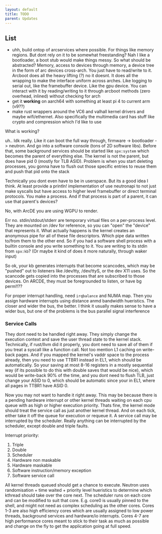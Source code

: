 ```yaml
---
layout: default
title: TODO
parent: Updates
---
```


## List

- uhh, build ontop of arcservices where possible. For things like memory regions. But dont rely on it to be somewhat freestanding? Nah I like a bootloader, a boot stub would make things messy. So what should be abstracted? Memory, access to devices through memory, a device tree in the form of arc devices cross-arch. You just have to read/write to it. Arcboot does all the heavy lifting (?) no it doesnt. It does all the wrapping to make the interface uniform across arches. Like logging to serial out, like the framebuffer device. Like the gpu device. You can interact with it by reading/writing to it through arcboot methods (zero overhead, inlined) without checking for arch
- get it **working** on aarch64 with something at least pi 4 to current arm (v9??)
- make rust wrappers around the VC6 and valhall kernel drivers and maybe wifi/ethernet. Also specifically the multimedia card has stuff like crypto and compression which I'd like to use

What is working?

uh.. Idk really. Like it can boot the full way through, firmware -> bootloader -> neutron. And go into a software console (tons of 2D software libs). Before that, some background services should be started like `spx:system` which becomes the parent of everything else. The kernel is not the parent, but does have pid 0 (mostly for TLB ASID). Problem is when you start deleting processes, you gonna have to flush out those specific entries to reuse them and push that pid onto the stack

Technically you dont even have to be in userspace. But its a good idea I think. At least provide a println! implementation of use neutronapi to not just make syscalls but have access to higher level framebuffer or direct terminal protocols. You make a process. And if that process is part of a parent, it can use that parent's devices?

No, with ArcDE you are using WGPU to render.

Err no. stdin/stdout/stderr are temporary virtual files on a per-process level. They are mounted on /dev for reference, so you can "open" the "device" that represents it. What actually happens is the kernel creates an anonymous pipe for all of these file descriptors. Which pipe data written to/from them to the other end. So if you had a software shell process with a builtin console and you write something to it. You are writing to its stdin from `spx:kb`? (Or maybe it kind of does it more naturally, through waker input)

So ok, your kb generates interrupts that become scancodes, which may be "pushed" out to listeners like /dev/tty, /dev/ttyS, or the dev X11 uses. So the scancode gets copied into the processes that are subscribed to those devices. On ARCDE, they must be foregrounded to listen, or have bg perm!!??

For proper interrupt handling, need `irqbalance` and NUMA map. Then you assign hardware interrupts using distance anmd bandwidth hueristics. The closer and wider the bus, the better. I think it usually makes sense to have a wider bus, but one of the problems is the bus parallel signal interference

### Service Calls

They dont need to be handled right away. They simply change the execution context and save the user thread state to the kernel stack. Technically, if rust/llvm did it properly, you dont need to save all of them if you treat a syscall like a function call. Not too mention L1 caching on write-back pages. And if you mapped the kernel's vaddr space to the process already, then you need to use TTBR1 instead in EL1, which should be automatically. So your saving at most 8-16 registers in a mostly sequential way (if its possible to do this with double saves that would be nice), which would be write-back 90% of the time, and you dont need to flush TLB, just change your ASID to 0, which should be automatic since your in EL1, where all pages in TTBR1 have ASID 0.

Now you may not want to handle it right away. This may be because there is a pending hardware interrupt or other kernel threads waiting on each cpu queue with as high or higher execution priority. Thats fine, the kernel mode should treat the service call as just another kernel thread. And on each tick, either take it off the queue for execution or requeue it. A service call may be interrupted by the scheduler. Really anything can be interrupted by the scheduler, except double and triple faults.

Interrupt priority:

1. Triple
2. Double
3. Scheduler
4. Hardware non maskable
5. Hardware maskable
6. Software instruction/memory exception
7. Software service call

All kernel threads queued should get a chance to execute. Neutron uses randomisation + time waited + priority level hueristics to determine which kthread should take over the core next. The scheduler runs on each core and can be modified to suit that core. E.g. core0 is usually pinned to the shell, and might not need as complex scheduling as the other cores. Cores 1-3 are also high efficiency cores which are usually assigned to low power threads, background services and hardware/io interrupts. Cores 4-7 are high performance cores meant to stick to their task as much as possible and change on the fly to get the application going at full speed.
